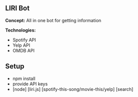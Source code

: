 



## LIRI Bot

**Concept:**  All in one bot for getting information 

**Technologies:**
- Spotify API
- Yelp API
- OMDB API

## Setup
- npm install
- provide API keys
- [node] [liri.js] [spotify-this-song/movie-this/yelp] [search]